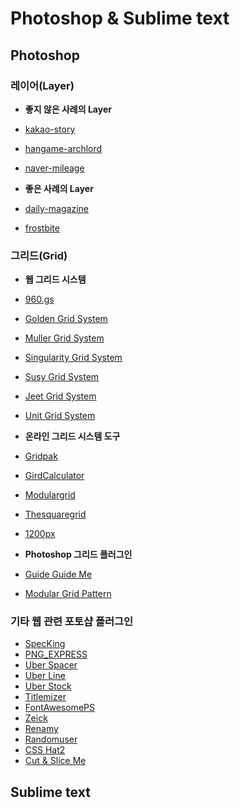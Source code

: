 # Photoshop & Sublime text

## Photoshop

### 레이어(Layer)

- **좋지 않은 사례의 Layer**
 - [kakao-story](../Resources/images/kakao-story.png)
 - [hangame-archlord](../Resources/images/hangame-archlord.png)
 - [naver-mileage](../Resources/images/naver-mileage.png)

- **좋은 사례의 Layer**
 - [daily-magazine](../Resources/images/daily-magazine.png)
 - [frostbite](../Resources/images/frostbite.png)

### 그리드(Grid)

- **웹 그리드 시스템**
 - [960.gs](http://960.gs/)
 - [Golden Grid System](http://www.jonikorpi.com/golden-grid-system/)
 - [Muller Grid System](http://muellergridsystem.com/)
 - [Singularity Grid System](http://singularity.gs/)
 - [Susy Grid System](http://susy.oddbird.net/)
 - [Jeet Grid System](http://jeet.gs/)
 - [Unit Grid System](http://unit.gs/)

- **온라인 그리드 시스템 도구**
 - [Gridpak](http://gridpak.com/)
 - [GirdCalculator](http://gridcalculator.dk/)
 - [Modulargrid](http://modulargrid.org/#app)
 - [Thesquaregrid](http://thesquaregrid.com/)
 - [1200px](http://1200px.com/)

- **Photoshop 그리드 플러그인**
 - [Guide Guide Me](http://guideguide.me/)
 - [Modular Grid Pattern](http://modulargrid.org/#panel)


### 기타 웹 관련 포토샵 플러그인 

- [SpecKing](http://www.wuwacorp.com/specking/)
- [PNG_EXPRESS](http://www.pngexpress.com/)
- [Uber Spacer](http://uberplugins.cc/)
- [Uber Line](http://uberplugins.cc/uberline-plugin-for-photoshop/)
- [Uber Stock](http://uberplugins.cc/uberstock-plugin-for-photoshop/)
- [Titlemizer](http://titlemizer.levits.ky/)
- [FontAwesomePS](http://creativedo.co/FontAwesomePS)
- [Zeick](https://gumroad.com/l/Zeick)
- [Renamy](http://www.klaia.com/Renamy/)
- [Randomuser](https://randomuser.me/photoshop)
- [CSS Hat2](http://csshat.com/)
- [Cut & Slice Me](http://www.cutandslice.me/)


## Sublime text